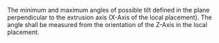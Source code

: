 ﻿The minimum and maximum angles of possible tilt defined in the plane perpendicular to the extrusion axis (X-Axis of the local placement). The angle shall be measured from the orientation of the Z-Axis in the local placement.
